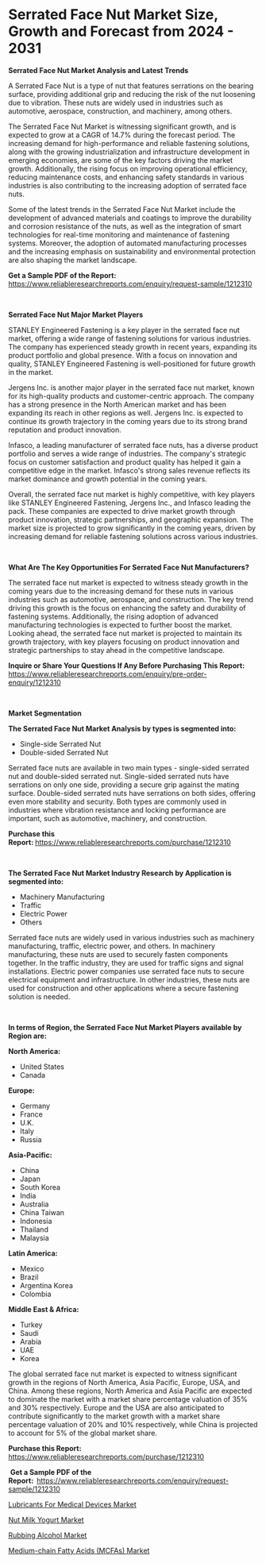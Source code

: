 <p><h1>Serrated Face Nut Market Size, Growth and Forecast from 2024 - 2031</h1></p><p><strong>Serrated Face Nut Market Analysis and Latest Trends</strong></p>
<p><p>A Serrated Face Nut is a type of nut that features serrations on the bearing surface, providing additional grip and reducing the risk of the nut loosening due to vibration. These nuts are widely used in industries such as automotive, aerospace, construction, and machinery, among others.</p><p>The Serrated Face Nut Market is witnessing significant growth, and is expected to grow at a CAGR of 14.7% during the forecast period. The increasing demand for high-performance and reliable fastening solutions, along with the growing industrialization and infrastructure development in emerging economies, are some of the key factors driving the market growth. Additionally, the rising focus on improving operational efficiency, reducing maintenance costs, and enhancing safety standards in various industries is also contributing to the increasing adoption of serrated face nuts.</p><p>Some of the latest trends in the Serrated Face Nut Market include the development of advanced materials and coatings to improve the durability and corrosion resistance of the nuts, as well as the integration of smart technologies for real-time monitoring and maintenance of fastening systems. Moreover, the adoption of automated manufacturing processes and the increasing emphasis on sustainability and environmental protection are also shaping the market landscape.</p></p>
<p><strong>Get a Sample PDF of the Report:&nbsp;</strong> <a href="https://www.reliableresearchreports.com/enquiry/request-sample/1212310">https://www.reliableresearchreports.com/enquiry/request-sample/1212310</a></p>
<p>&nbsp;</p>
<p><strong>Serrated Face Nut Major Market Players</strong></p>
<p><p>STANLEY Engineered Fastening is a key player in the serrated face nut market, offering a wide range of fastening solutions for various industries. The company has experienced steady growth in recent years, expanding its product portfolio and global presence. With a focus on innovation and quality, STANLEY Engineered Fastening is well-positioned for future growth in the market.</p><p>Jergens Inc. is another major player in the serrated face nut market, known for its high-quality products and customer-centric approach. The company has a strong presence in the North American market and has been expanding its reach in other regions as well. Jergens Inc. is expected to continue its growth trajectory in the coming years due to its strong brand reputation and product innovation.</p><p>Infasco, a leading manufacturer of serrated face nuts, has a diverse product portfolio and serves a wide range of industries. The company's strategic focus on customer satisfaction and product quality has helped it gain a competitive edge in the market. Infasco's strong sales revenue reflects its market dominance and growth potential in the coming years.</p><p>Overall, the serrated face nut market is highly competitive, with key players like STANLEY Engineered Fastening, Jergens Inc., and Infasco leading the pack. These companies are expected to drive market growth through product innovation, strategic partnerships, and geographic expansion. The market size is projected to grow significantly in the coming years, driven by increasing demand for reliable fastening solutions across various industries.</p></p>
<p>&nbsp;</p>
<p><strong>What Are The Key Opportunities For Serrated Face Nut Manufacturers?</strong></p>
<p><p>The serrated face nut market is expected to witness steady growth in the coming years due to the increasing demand for these nuts in various industries such as automotive, aerospace, and construction. The key trend driving this growth is the focus on enhancing the safety and durability of fastening systems. Additionally, the rising adoption of advanced manufacturing technologies is expected to further boost the market. Looking ahead, the serrated face nut market is projected to maintain its growth trajectory, with key players focusing on product innovation and strategic partnerships to stay ahead in the competitive landscape.</p></p>
<p><strong>Inquire or Share Your Questions If Any Before Purchasing This Report:</strong> <a href="https://www.reliableresearchreports.com/enquiry/pre-order-enquiry/1212310">https://www.reliableresearchreports.com/enquiry/pre-order-enquiry/1212310</a></p>
<p>&nbsp;</p>
<p><strong>Market Segmentation</strong></p>
<p><strong>The Serrated Face Nut Market Analysis by types is segmented into:</strong></p>
<p><ul><li>Single-side Serrated Nut</li><li>Double-sided Serrated Nut</li></ul></p>
<p><p>Serrated face nuts are available in two main types - single-sided serrated nut and double-sided serrated nut. Single-sided serrated nuts have serrations on only one side, providing a secure grip against the mating surface. Double-sided serrated nuts have serrations on both sides, offering even more stability and security. Both types are commonly used in industries where vibration resistance and locking performance are important, such as automotive, machinery, and construction.</p></p>
<p><strong>Purchase this Report:&nbsp;</strong><a href="https://www.reliableresearchreports.com/purchase/1212310">https://www.reliableresearchreports.com/purchase/1212310</a></p>
<p>&nbsp;</p>
<p><strong>The Serrated Face Nut Market Industry Research by Application is segmented into:</strong></p>
<p><ul><li>Machinery Manufacturing</li><li>Traffic</li><li>Electric Power</li><li>Others</li></ul></p>
<p><p>Serrated face nuts are widely used in various industries such as machinery manufacturing, traffic, electric power, and others. In machinery manufacturing, these nuts are used to securely fasten components together. In the traffic industry, they are used for traffic signs and signal installations. Electric power companies use serrated face nuts to secure electrical equipment and infrastructure. In other industries, these nuts are used for construction and other applications where a secure fastening solution is needed.</p></p>
<p>&nbsp;</p>
<p><strong>In terms of Region, the Serrated Face Nut Market Players available by Region are:</strong></p>
<p>
    <p> <strong> North America: </strong>
        <ul>
            <li>United States</li>
            <li>Canada</li>
        </ul>
        </p> 
    <p> <strong> Europe: </strong>
        <ul>
            <li>Germany</li>
            <li>France</li>
            <li>U.K.</li>
            <li>Italy</li>
            <li>Russia</li>
        </ul>
        </p> 
    <p> <strong> Asia-Pacific: </strong>
        <ul>
            <li>China</li>
            <li>Japan</li>
            <li>South Korea</li>
            <li>India</li>
            <li>Australia</li>
            <li>China Taiwan</li>
            <li>Indonesia</li>
            <li>Thailand</li>
            <li>Malaysia</li>
        </ul>
        </p> 
    <p> <strong> Latin America: </strong>
        <ul>
            <li>Mexico</li>
            <li>Brazil</li>
            <li>Argentina Korea</li>
            <li>Colombia</li>
        </ul>
        </p> 
    <p> <strong> Middle East & Africa: </strong>
        <ul>
            <li>Turkey</li>
            <li>Saudi</li>
            <li>Arabia</li>
            <li>UAE</li>
            <li>Korea</li>
        </ul>
    </p>
    </p>
<p><p>The global serrated face nut market is expected to witness significant growth in the regions of North America, Asia Pacific, Europe, USA, and China. Among these regions, North America and Asia Pacific are expected to dominate the market with a market share percentage valuation of 35% and 30% respectively. Europe and the USA are also anticipated to contribute significantly to the market growth with a market share percentage valuation of 20% and 10% respectively, while China is projected to account for 5% of the global market share.</p></p>
<p><strong>Purchase this Report: </strong><a href="https://www.reliableresearchreports.com/purchase/1212310">https://www.reliableresearchreports.com/purchase/1212310</a></p>
<p>&nbsp;<strong>Get a Sample PDF of the Report:&nbsp;&nbsp;</strong><a href="https://www.reliableresearchreports.com/enquiry/request-sample/1212310">https://www.reliableresearchreports.com/enquiry/request-sample/1212310</a></p>
<p><strong></strong></p>
<p><p><a href="https://github.com/mauripalmi/Market-Research-Report-List-2/blob/main/lubricants-for-medical-devices-market.md">Lubricants For Medical Devices Market</a></p><p><a href="https://github.com/redneck06/Market-Research-Report-List-2/blob/main/nut-milk-yogurt-market.md">Nut Milk Yogurt Market</a></p><p><a href="https://github.com/gulaimolin/Market-Research-Report-List-3/blob/main/rubbing-alcohol-market.md">Rubbing Alcohol Market</a></p><p><a href="https://github.com/nicoletavirag/Market-Research-Report-List-2/blob/main/medium-chain-fatty-acids-mcfas-market.md">Medium-chain Fatty Acids (MCFAs) Market</a></p></p>